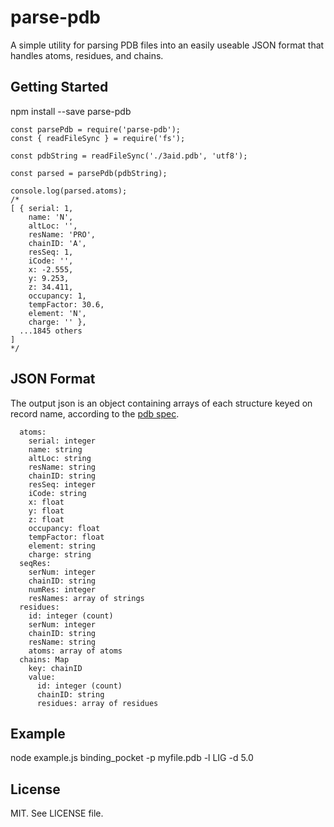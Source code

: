 # parse-pdb
A simple utility for parsing PDB files into an easily useable JSON format that handles atoms, residues, and chains.

## Getting Started

  npm install --save parse-pdb

```
const parsePdb = require('parse-pdb');
const { readFileSync } = require('fs');

const pdbString = readFileSync('./3aid.pdb', 'utf8');

const parsed = parsePdb(pdbString);

console.log(parsed.atoms);
/*
[ { serial: 1,
    name: 'N',
    altLoc: '',
    resName: 'PRO',
    chainID: 'A',
    resSeq: 1,
    iCode: '',
    x: -2.555,
    y: 9.253,
    z: 34.411,
    occupancy: 1,
    tempFactor: 30.6,
    element: 'N',
    charge: '' },
  ...1845 others
]
*/
```

## JSON Format
The output json is an object containing arrays of each structure keyed on record name, according to the [pdb spec](http://www.wwpdb.org/documentation/file-format-content/format33/sect9.html).

```
  atoms:
    serial: integer
    name: string
    altLoc: string
    resName: string
    chainID: string
    resSeq: integer
    iCode: string
    x: float
    y: float
    z: float
    occupancy: float
    tempFactor: float
    element: string
    charge: string
  seqRes:
    serNum: integer
    chainID: string
    numRes: integer
    resNames: array of strings
  residues:
    id: integer (count)
    serNum: integer
    chainID: string
    resName: string
    atoms: array of atoms
  chains: Map
    key: chainID
    value:
      id: integer (count)
      chainID: string
      residues: array of residues
```

## Example
node example.js binding_pocket -p myfile.pdb -l LIG -d 5.0

## License
MIT.  See LICENSE file.
